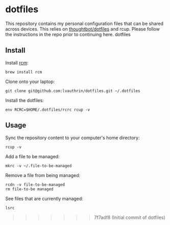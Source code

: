 dotfiles
==========

This repository contains my personal configuration files that can be shared across devices.  This relies on [thoughtbot/dotfiles](https://github.com/thoughtbot/dotfiles) and rcup.  Please follow the instructions in the repo prior to continuing here.
dotfiles

Install
-------

Install [rcm](https://github.com/thoughtbot/rcm):

    brew install rcm

Clone onto your laptop:

    git clone git@github.com:lvauthrin/dotfiles.git ~/.dotfiles

Install the dotfiles:

    env RCRC=$HOME/.dotfiles/rcrc rcup -v

Usage
-----

Sync the repository content to your computer's home directory:

    rcup -v

Add a file to be managed:

    mkrc -v ~/.file-to-be-managed

Remove a file from being managed:

    rcdn -v file-to-be-managed
    rm file-to-be managed

See files that are currently managed:

    lsrc

>>>>>>> 7f7adf8 (Initial commit of dotfiles)
